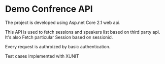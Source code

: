 # Demo Confrence API

The project is developed using Asp.net Core 2.1 web api. 

This API is used to fetch sessions and speakers list based on third party api. It's also Fetch particular Session based on sessionid.

Every request is authroized by basic authentication.

Test cases Implemented with XUNIT
